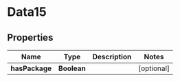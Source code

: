 

# Data15


## Properties

Name | Type | Description | Notes
------------ | ------------- | ------------- | -------------
**hasPackage** | **Boolean** |  |  [optional]



